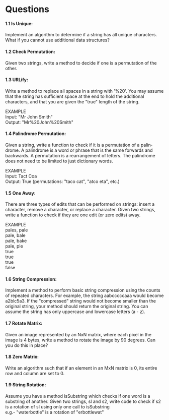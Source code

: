 # Questions  
#### 1.1 Is Unique:  
Implement an algorithm to determine if a string has all unique characters. What if you
cannot use additional data structures?  
#### 1.2 Check Permutation:  
Given two strings, write a method to decide if one is a permutation of the
other.  
#### 1.3 URLify:  
Write a method to replace all spaces in a string with '%20'. You may assume that the string
has sufficient space at the end to hold the additional characters, and that you are given the "true"
length of the string.  
  
EXAMPLE  
Input: "Mr John Smith"  
Output: "Mr%20John%20Smith"  
#### 1.4 Palindrome Permutation:  
Given a string, write a function to check if it is a permutation of a palin­
drome. A palindrome is a word or phrase that is the same forwards and backwards. A permutation
is a rearrangement of letters. The palindrome does not need to be limited to just dictionary words.  
  
EXAMPLE  
Input: Tact Coa  
Output: True (permutations: "taco cat", "atco eta", etc.)    
#### 1.5 One Away:  
There are three types of edits that can be performed on strings: insert a character,
remove a character, or replace a character. Given two strings, write a function to check if they are
one edit (or zero edits) away.  
  
EXAMPLE  
pales, pale  
pale, bale  
pale, bake  
pale, ple  
true  
true  
true  
false   
#### 1.6 String Compression:  
Implement a method to perform basic string compression using the counts
of repeated characters. For example, the string aabcccccaaa would become a2blc5a3. If the
"compressed" string would not become smaller than the original string, your method should return
the original string. You can assume the string has only uppercase and lowercase letters (a - z).  
#### 1.7 Rotate Matrix:  
Given an image represented by an NxN matrix, where each pixel in the image is 4
bytes, write a method to rotate the image by 90 degrees. Can you do this in place?  
#### 1.8 Zero Matrix:  
Write an algorithm such that if an element in an MxN matrix is 0, its entire row and
column are set to 0.  
#### 1.9 String Rotation:  
Assume you have a method isSubstring which checks if one word is a substring
of another. Given two strings, sl and s2, write code to check if s2 is a rotation of sl using only one
call to isSubstring  
e.g.- "waterbottle" is a rotation of "erbottlewat"
